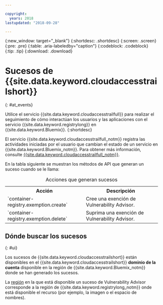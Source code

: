```yaml
---

copyright:
  years: 2018
lastupdated: "2018-09-28"

---
```


{:new_window: target="_blank"}
{:shortdesc: .shortdesc}
{:screen: .screen}
{:pre: .pre}
{:table: .aria-labeledby="caption"}
{:codeblock: .codeblock}
{:tip: .tip}
{:download: .download}


# Sucesos de {{site.data.keyword.cloudaccesstrailshort}}  
{: #at_events}

Utilice el servicio {{site.data.keyword.cloudaccesstrailfull}} para realizar el seguimiento de cómo interactúan los usuarios y las aplicaciones con el servicio {{site.data.keyword.registrylong}} en {{site.data.keyword.Bluemix}}. 
{:shortdesc}

El servicio {{site.data.keyword.cloudaccesstrailfull_notm}} registra las actividades iniciadas por el usuario que cambian el estado de un servicio en {{site.data.keyword.Bluemix_notm}}. 
Para obtener más información, consulte [{{site.data.keyword.cloudaccesstrailfull_notm}}](/docs/services/cloud-activity-tracker/index.html#getting-started-with-cla). 

En la tabla siguiente se muestran los métodos de API que generan un suceso cuando se le llama:

<table>
  <caption>Acciones que generan sucesos</caption>
  <tr>
    <th>Acción</th>
	  <th>Descripción</th>
  </tr>
  <tr>
    <td>`container-registry.exemption.create`</td>
	  <td>Cree una exención de Vulnerability Advisor.</td>
  </tr>
  <tr>
    <td>`container-registry.exemption.delete`</td>
	  <td>Suprima una exención de Vulnerability Advisor.</td>
  </tr>
 </table>



## Dónde buscar los sucesos
{: #ui}

Los sucesos de {{site.data.keyword.cloudaccesstrailshort}} están disponibles en el {{site.data.keyword.cloudaccesstrailshort}} **dominio de la cuenta** disponible en la región de {{site.data.keyword.Bluemix_notm}} donde se han generado los sucesos.

La [región](/docs/services/Registry/registry_overview.html#registry_regions) en la que está disponible un suceso de Vulnerability Advisor corresponde a la región de {{site.data.keyword.registrylong_notm}} onde está disponible el recurso (por ejemplo, la imagen o el espacio de nombres).






